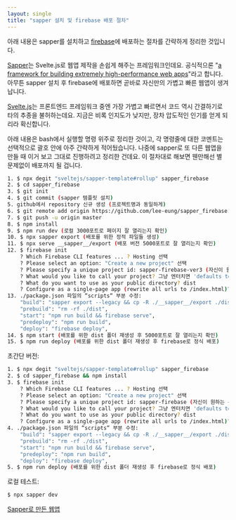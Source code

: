 ```yaml
---
layout: single
title: "sapper 설치 및 firebase 배포 절차"
---
```

아래 내용은 sapper를 설치하고 <a href="https://firebase.google.com/" target="_blank">firebase</a>에 배포하는 절차를 간략하게 정리한 것입니다.

<a href="https://sapper.svelte.dev/" target="_blank">Sapper</a>는 Svelte.js로 웹앱 제작을 손쉽게 해주는 프레임워크인데요. 공식적으론 "<a href="https://sapper.svelte.dev/docs/#What_is_Sapper" target="_blank">a framework for building extremely high-performance web apps</a>"라고 합니다. 아무튼 sapper 설치 후 firebase에 배포하면 곧바로 자신만의 가볍고 빠른 웹앱이 생겨납니다.

<a href="https://svelte.dev/" target="_blank">Svelte.js</a>는 프론트엔드 프레임워크 중엔 가장 가볍고 빠르면서 코드 역시 간결하기로 타의 추종을 불허하는데요. 지금은 비록 인지도가 낮지만, 장차 압도적인 인기를 얻게 되리라 확신합니다.

아래 내용은 bash에서 실행할 명령 위주로 정리한 것이고, 각 명령줄에 대한 코멘트는 선택적으로 괄호 안에 아주 간략하게 적어뒀습니다. 나중에 sapper로 또 다른 웹앱을 만들 때 이거 보고 그대로 진행하려고 정리한 건데요. 이 절차대로 해보면 웬만해선 별 문제없이 배포까지 될 겁니다.

```bash
1. $ npx degit "sveltejs/sapper-template#rollup" sapper_firebase
2. $ cd sapper_firebase
3. $ git init
4. $ git commit (sapper 템플릿 설치)
5. github에서 repository 신규 생성 (프로젝트명과 동일하게)
6. $ git remote add origin https://github.com/lee-eung/sapper_firebase.git
7. $ git push -u origin master 
8. $ npm install
9. $ npm run dev (로컬 3000포트로 페이지 잘 열리는지 확인)
10. $ npx sapper export (배포를 위한 정적 파일들 생성)
11. $ npx serve __sapper__/export (배포 버전 5000포트로 잘 열리는지 확인)
12. $ firebase init
    ? Which Firebase CLI features ... ? Hosting 선택
    ? Please select an option: "Create a new project" 선택
    ? Please specify a unique project id: sapper-firebase-ver3 (자신이 원하는 유니크할만한 명칭으로)
    ? What would you like to call your project? 그냥 엔터치면 'defaults to your project ID'
    ? What do you want to use as your public directory? dist
    ? Configure as a single-page app (rewrite all urls to /index.html)? No
13. ./package.json 파일의 “scripts“ 부분 수정:
    "build": "sapper export --legacy && cp -R ./__sapper__/export ./dist",
    "prebuild": "rm -rf ./dist",
    "start": "npm run build && firebase serve",
    "predeploy": "npm run build",
    "deploy": "firebase deploy",
14. $ npm start (배포를 위한 dist 폴더 재생성 후 5000포트로 잘 열리는지 확인)
15. $ npm run deploy (배포를 위한 dist 폴더 재생성 후 firebase로 정식 배포)
```

초간단 버전:
```bash
1. $ npx degit "sveltejs/sapper-template#rollup" sapper_firebase
2. $ cd sapper_firebase && npm install
3. $ firebase init
    ? Which Firebase CLI features ... ? Hosting 선택
    ? Please select an option: "Create a new project" 선택
    ? Please specify a unique project id: sapper-firebase (자신이 원하는 유니크할만한 명칭으로)
    ? What would you like to call your project? 그냥 엔터치면 'defaults to your project ID'
    ? What do you want to use as your public directory? dist
    ? Configure as a single-page app (rewrite all urls to /index.html)? No
4. ./package.json 파일의 “scripts“ 부분 수정:
    "build": "sapper export --legacy && cp -R ./__sapper__/export ./dist",
    "prebuild": "rm -rf ./dist",
    "start": "npm run build && firebase serve",
    "predeploy": "npm run build",
    "deploy": "firebase deploy",
5. $ npm run deploy (배포를 위한 dist 폴더 재생성 후 firebase로 정식 배포)
```

로컬 테스트:
```bash
$ npx sapper dev
```

<a href="https://sapper-firebase-ver3.web.app/" target="_blank">Sapper로 만든 웹앱</a>